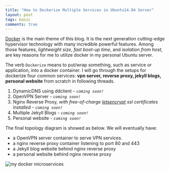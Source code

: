 ```yaml
---
title: "How to Dockerize Multiple Services in Ubuntu14.04 Server"
layout: post
tags: basic
comments: true
---
```


[Docker](https://www.docker.com/what-docker) is the main theme of this blog. It is the next generation cutting-edge hypervisor technology with many incredible powerful features. Among those features, *lightweight size*, *fast boot-up time*, and *isolation from host*, are key reasons for me to utilize docker in my personal Ubuntu server.

The verb `Dockerize` means to put/wrap something, such as service or application, into a docker container. I will go through the setups for dockerize four common services: **vpn server, reverse proxy, jekyll blogs, personal website** from scratch in following threads.

1. DynamicDNS using ddclient - *`coming soon!`*
2. OpenVPN Server - *`coming soon!`*
3. Nginx Reverse Proxy, *with free-of-charge [letsencrypt](https://letsencrypt.org/) ssl certificates installed* - *`coming soon!`*
4. Multiple Jekyll Blogs - *`coming soon!`*
5. Personal website - *`coming soon!`*

The final topology diagram is showed as below. We will eventually have:

- a OpenVPN server container to serve VPN services.
- a nginx reverse proxy container listening to port 80 and 443
- a Jekyll blog website behind nginx reverse proxy
- a personal website behind nginx reverse proxy


![my docker microservices](http://i.imgur.com/CnI8cyq.png?1 "my docker microservices")
